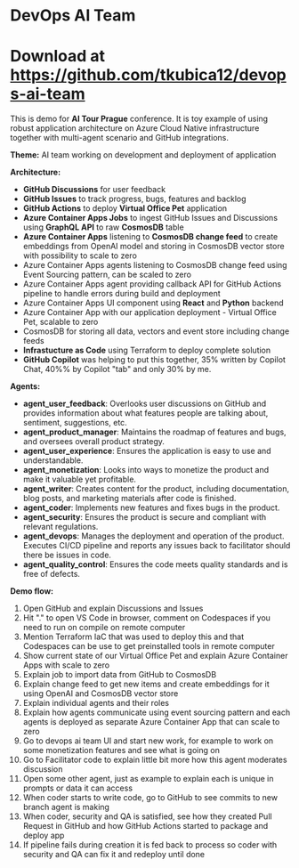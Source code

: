 # DevOps AI Team
# Download at https://github.com/tkubica12/devops-ai-team

This is demo for **AI Tour Prague** conference. It is toy example of using robust application architecture on Azure Cloud Native infrastructure together with multi-agent scenario and GitHub integrations.

**Theme:** AI team working on development and deployment of application

**Architecture:**
- **GitHub Discussions** for user feedback
- **GitHub Issues** to track progress, bugs, features and backlog
- **GitHub Actions** to deploy **Virtual Office Pet** application
- **Azure Container Apps Jobs** to ingest GitHub Issues and Discussions using **GraphQL API** to raw **CosmosDB** table
- **Azure Container Apps** listening to **CosmosDB change feed** to create embeddings from OpenAI model and storing in CosmosDB vector store with possibility to scale to zero
- Azure Container Apps agents listening to CosmosDB change feed using Event Sourcing pattern, can be scaled to zero
- Azure Container Apps agent providing callback API for GitHub Actions pipeline to handle errors during build and deployment
- Azure Container Apps UI component using **React** and **Python** backend
- Azure Container App with our application deployment - Virtual Office Pet, scalable to zero
- CosmosDB for storing all data, vectors and event store including change feeds
- **Infrastucture as Code** using Terraform to deploy complete solution
- **GitHub Copilot** was helping to put this together, 35% written by Copilot Chat, 40%% by Copilot "tab" and only 30% by me.

**Agents:**
- **agent_user_feedback**: Overlooks user discussions on GitHub and provides information about what features people are talking about, sentiment, suggestions, etc.
- **agent_product_manager**: Maintains the roadmap of features and bugs, and oversees overall product strategy.
- **agent_user_experience**: Ensures the application is easy to use and understandable.
- **agent_monetization**: Looks into ways to monetize the product and make it valuable yet profitable.
- **agent_writer**: Creates content for the product, including documentation, blog posts, and marketing materials after code is finished.
- **agent_coder**: Implements new features and fixes bugs in the product.
- **agent_security**: Ensures the product is secure and compliant with relevant regulations.
- **agent_devops**: Manages the deployment and operation of the product. Executes CI/CD pipeline and reports any issues back to facilitator should there be issues in code.
- **agent_quality_control**: Ensures the code meets quality standards and is free of defects.

**Demo flow:**
1. Open GitHub and explain Discussions and Issues
2. Hit "." to open VS Code in browser, comment on Codespaces if you need to run on compile on remote computer
3. Mention Terraform IaC that was used to deploy this and that Codespaces can be use to get preinstalled tools in remote computer
4. Show current state of our Virtual Office Pet and explain Azure Container Apps with scale to zero
5. Explain job to import data from GitHub to CosmosDB
6. Explain change feed to get new items and create embeddings for it using OpenAI and CosmosDB vector store
7. Explain individual agents and their roles
8. Explain how agents communicate using event sourcing pattern and each agents is deployed as separate Azure Container App that can scale to zero
9. Go to devops ai team UI and start new work, for example to work on some monetization features and see what is going on
10. Go to Facilitator code to explain little bit more how this agent moderates discussion
11. Open some other agent, just as example to explain each is unique in prompts or data it can access
12. When coder starts to write code, go to GitHub to see commits to new branch agent is making
13. When coder, security and QA is satisfied, see how they created Pull Request in GitHub and how GitHub Actions started to package and deploy app
14. If pipeline fails during creation it is fed back to process so coder with security and QA can fix it and redeploy until done